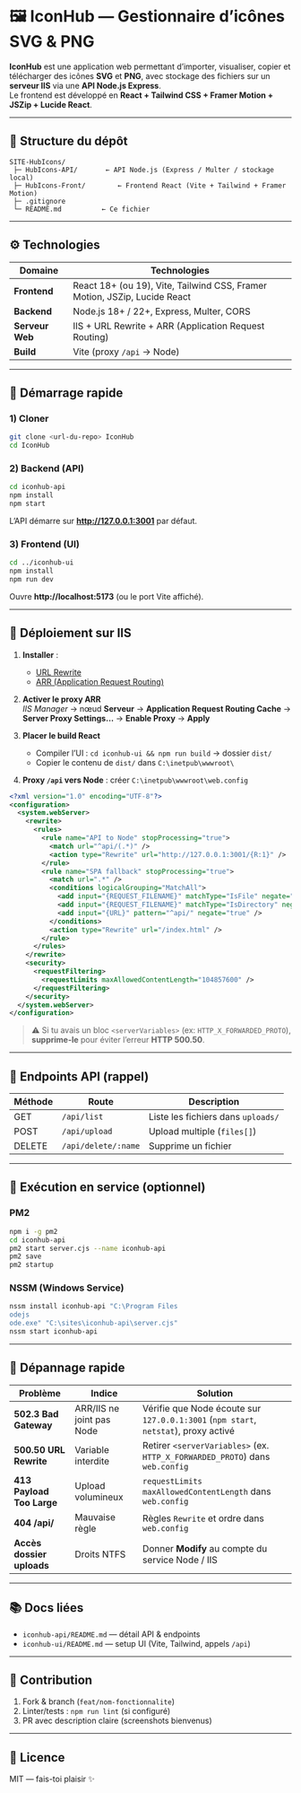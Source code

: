 
# 🖼️ IconHub — Gestionnaire d’icônes SVG & PNG

**IconHub** est une application web permettant d’importer, visualiser, copier et télécharger des icônes **SVG** et **PNG**, avec stockage des fichiers sur un **serveur IIS** via une **API Node.js Express**.  
Le frontend est développé en **React + Tailwind CSS + Framer Motion + JSZip + Lucide React**.

---

## 📁 Structure du dépôt

```
SITE-HubIcons/
 ├─ HubIcons-API/       ← API Node.js (Express / Multer / stockage local)
 ├─ HubIcons-Front/        ← Frontend React (Vite + Tailwind + Framer Motion)
 ├─ .gitignore
 └─ README.md          ← Ce fichier
```

---

## ⚙️ Technologies

| Domaine | Technologies |
|--------|--------------|
| **Frontend** | React 18+ (ou 19), Vite, Tailwind CSS, Framer Motion, JSZip, Lucide React |
| **Backend** | Node.js 18+ / 22+, Express, Multer, CORS |
| **Serveur Web** | IIS + URL Rewrite + ARR (Application Request Routing) |
| **Build** | Vite (proxy `/api` → Node) |

---

## 🚀 Démarrage rapide

### 1) Cloner
```bash
git clone <url-du-repo> IconHub
cd IconHub
```

### 2) Backend (API)
```bash
cd iconhub-api
npm install
npm start
```
L’API démarre sur **http://127.0.0.1:3001** par défaut.

### 3) Frontend (UI)
```bash
cd ../iconhub-ui
npm install
npm run dev
```
Ouvre **http://localhost:5173** (ou le port Vite affiché).

---

## 🧱 Déploiement sur IIS

1. **Installer** :
   - [URL Rewrite](https://www.iis.net/downloads/microsoft/url-rewrite)
   - [ARR (Application Request Routing)](https://www.iis.net/downloads/microsoft/application-request-routing)

2. **Activer le proxy ARR**  
   _IIS Manager_ → nœud **Serveur** → **Application Request Routing Cache** → **Server Proxy Settings…** → **Enable Proxy** → **Apply**

3. **Placer le build React**  
   - Compiler l’UI : `cd iconhub-ui && npm run build` → dossier `dist/`
   - Copier le contenu de `dist/` dans `C:\inetpub\wwwroot\`

4. **Proxy `/api` vers Node** : créer `C:\inetpub\wwwroot\web.config`

```xml
<?xml version="1.0" encoding="UTF-8"?>
<configuration>
  <system.webServer>
    <rewrite>
      <rules>
        <rule name="API to Node" stopProcessing="true">
          <match url="^api/(.*)" />
          <action type="Rewrite" url="http://127.0.0.1:3001/{R:1}" />
        </rule>
        <rule name="SPA fallback" stopProcessing="true">
          <match url=".*" />
          <conditions logicalGrouping="MatchAll">
            <add input="{REQUEST_FILENAME}" matchType="IsFile" negate="true" />
            <add input="{REQUEST_FILENAME}" matchType="IsDirectory" negate="true" />
            <add input="{URL}" pattern="^api/" negate="true" />
          </conditions>
          <action type="Rewrite" url="/index.html" />
        </rule>
      </rules>
    </rewrite>
    <security>
      <requestFiltering>
        <requestLimits maxAllowedContentLength="104857600" />
      </requestFiltering>
    </security>
  </system.webServer>
</configuration>
```

> ⚠️ Si tu avais un bloc `<serverVariables>` (ex: `HTTP_X_FORWARDED_PROTO`), **supprime-le** pour éviter l’erreur **HTTP 500.50**.

---

## 🔌 Endpoints API (rappel)

| Méthode | Route | Description |
|--------|------|-------------|
| GET | `/api/list` | Liste les fichiers dans `uploads/` |
| POST | `/api/upload` | Upload multiple (`files[]`) |
| DELETE | `/api/delete/:name` | Supprime un fichier |

---

## 🧰 Exécution en service (optionnel)

### PM2
```bash
npm i -g pm2
cd iconhub-api
pm2 start server.cjs --name iconhub-api
pm2 save
pm2 startup
```

### NSSM (Windows Service)
```bash
nssm install iconhub-api "C:\Program Files
odejs
ode.exe" "C:\sites\iconhub-api\server.cjs"
nssm start iconhub-api
```

---

## 🧪 Dépannage rapide

| Problème | Indice | Solution |
|----------|--------|----------|
| **502.3 Bad Gateway** | ARR/IIS ne joint pas Node | Vérifie que Node écoute sur `127.0.0.1:3001` (`npm start`, `netstat`), proxy activé |
| **500.50 URL Rewrite** | Variable interdite | Retirer `<serverVariables>` (ex. `HTTP_X_FORWARDED_PROTO`) dans `web.config` |
| **413 Payload Too Large** | Upload volumineux | `requestLimits maxAllowedContentLength` dans `web.config` |
| **404 /api/** | Mauvaise règle | Règles `Rewrite` et ordre dans `web.config` |
| **Accès dossier uploads** | Droits NTFS | Donner **Modify** au compte du service Node / IIS |

---

## 📚 Docs liées

- `iconhub-api/README.md` — détail API & endpoints  
- `iconhub-ui/README.md` — setup UI (Vite, Tailwind, appels `/api`)  

---

## 🤝 Contribution

1. Fork & branch (`feat/nom-fonctionnalite`)  
2. Linter/tests : `npm run lint` (si configuré)  
3. PR avec description claire (screenshots bienvenus)

---

## 📝 Licence

MIT — fais-toi plaisir ✨
